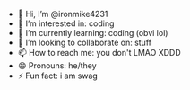 - 👋 Hi, I’m @ironmike4231
- 👀 I’m interested in: coding
- 🌱 I’m currently learning: coding (obvi lol)
- 💞️ I’m looking to collaborate on: stuff
- 📫 How to reach me: you don't LMAO XDDD
- 😄 Pronouns: he/they
- ⚡ Fun fact: i am swag

<!---
ironmike4231/ironmike4231 is a ✨ special ✨ repository because its `README.md` (this file) appears on your GitHub profile.
You can click the Preview link to take a look at your changes.
--->
